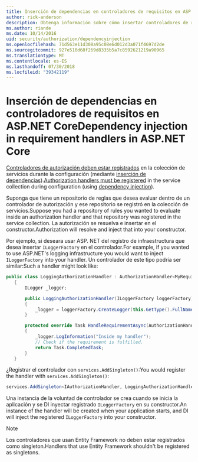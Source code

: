 ```yaml
---
title: Inserción de dependencias en controladores de requisitos en ASP.NET Core
author: rick-anderson
description: Obtenga información sobre cómo insertar controladores de requisito de autorización en una aplicación de ASP.NET Core con inserción de dependencias.
ms.author: riande
ms.date: 10/14/2016
uid: security/authorization/dependencyinjection
ms.openlocfilehash: 71d563e11d308a95c08e6d012d3a071f4697d2de
ms.sourcegitcommit: 927e510d68f269d8335b5a7c8592621219a90965
ms.translationtype: MT
ms.contentlocale: es-ES
ms.lasthandoff: 07/30/2018
ms.locfileid: "39342119"
---
```

# <a name="dependency-injection-in-requirement-handlers-in-aspnet-core"></a><span data-ttu-id="aa98b-103">Inserción de dependencias en controladores de requisitos en ASP.NET Core</span><span class="sxs-lookup"><span data-stu-id="aa98b-103">Dependency injection in requirement handlers in ASP.NET Core</span></span>

<a name="security-authorization-di"></a>

<span data-ttu-id="aa98b-104">[Controladores de autorización deben estar registrados](xref:security/authorization/policies#handler-registration) en la colección de servicios durante la configuración (mediante [inserción de dependencias](xref:fundamentals/dependency-injection)).</span><span class="sxs-lookup"><span data-stu-id="aa98b-104">[Authorization handlers must be registered](xref:security/authorization/policies#handler-registration) in the service collection during configuration (using [dependency injection](xref:fundamentals/dependency-injection)).</span></span>

<span data-ttu-id="aa98b-105">Suponga que tiene un repositorio de reglas que desea evaluar dentro de un controlador de autorización y ese repositorio se registró en la colección de servicios.</span><span class="sxs-lookup"><span data-stu-id="aa98b-105">Suppose you had a repository of rules you wanted to evaluate inside an authorization handler and that repository was registered in the service collection.</span></span> <span data-ttu-id="aa98b-106">La autorización se resuelva e insertar en el constructor.</span><span class="sxs-lookup"><span data-stu-id="aa98b-106">Authorization will resolve and inject that into your constructor.</span></span>

<span data-ttu-id="aa98b-107">Por ejemplo, si deseara usar ASP. NET del registro de infraestructura que desea insertar `ILoggerFactory` en el controlador.</span><span class="sxs-lookup"><span data-stu-id="aa98b-107">For example, if you wanted to use ASP.NET's logging infrastructure you would want to inject `ILoggerFactory` into your handler.</span></span> <span data-ttu-id="aa98b-108">Un controlador de este tipo podría ser similar:</span><span class="sxs-lookup"><span data-stu-id="aa98b-108">Such a handler might look like:</span></span>

```csharp
public class LoggingAuthorizationHandler : AuthorizationHandler<MyRequirement>
   {
       ILogger _logger;

       public LoggingAuthorizationHandler(ILoggerFactory loggerFactory)
       {
           _logger = loggerFactory.CreateLogger(this.GetType().FullName);
       }

       protected override Task HandleRequirementAsync(AuthorizationHandlerContext context, MyRequirement requirement)
       {
           _logger.LogInformation("Inside my handler");
           // Check if the requirement is fulfilled.
           return Task.CompletedTask;
       }
   }
   ```

<span data-ttu-id="aa98b-109">¿Registrar el controlador con `services.AddSingleton()`:</span><span class="sxs-lookup"><span data-stu-id="aa98b-109">You would register the handler with `services.AddSingleton()`:</span></span>

```csharp
services.AddSingleton<IAuthorizationHandler, LoggingAuthorizationHandler>();
```

<span data-ttu-id="aa98b-110">Una instancia de la voluntad de controlador se crea cuando se inicia la aplicación y se DI inyectar registrado `ILoggerFactory` en su constructor.</span><span class="sxs-lookup"><span data-stu-id="aa98b-110">An instance of the handler will be created when your application starts, and DI will inject the registered `ILoggerFactory` into your constructor.</span></span>

> [!NOTE]
> <span data-ttu-id="aa98b-111">Los controladores que usan Entity Framework no deben estar registrados como singleton.</span><span class="sxs-lookup"><span data-stu-id="aa98b-111">Handlers that use Entity Framework shouldn't be registered as singletons.</span></span>
